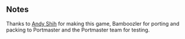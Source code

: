 ## Notes

Thanks to [Andy Shih](https://github.com/ashih42/n_puzzle) for making this game, Bamboozler for porting and packing to Portmaster and the Portmaster team for testing.

